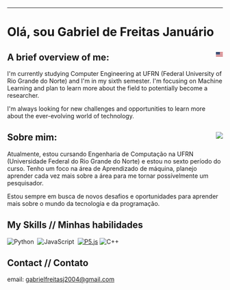 ---
# Olá, sou Gabriel de Freitas Januário

## A brief overview of me: <img align='right' src='https://raw.githubusercontent.com/lipis/flag-icons/main/flags/4x3/us.svg' height='11' width='16'>

I'm currently studying Computer Engineering at UFRN (Federal University of Rio Grande do Norte) and I'm in my sixth semester. I'm focusing on Machine Learning and plan to learn more about the field to potentially become a researcher.

I'm always looking for new challenges and opportunities to learn more about the ever-evolving world of technology.

## Sobre mim: <img align='right' src='https://raw.githubusercontent.com/stevenrskelton/flag-icon/master/png/16/country-4x3/br.png'/>

Atualmente, estou cursando Engenharia de Computação na UFRN (Universidade Federal do Rio Grande do Norte) e estou no sexto período do curso. Tenho um foco na área de Aprendizado de máquina, planejo aprender cada vez mais sobre a área para me tornar possívelmente um pesquisador.

Estou sempre em busca de novos desafios e oportunidades para aprender mais sobre o mundo da tecnologia e da programação.

## My Skills // Minhas habilidades

![Python](https://img.shields.io/badge/Python-3776AB?style=for-the-badge&logo=python&logoColor=white)&nbsp;
![JavaScript](https://img.shields.io/badge/JavaScript-F7DF1E?style=for-the-badge&logo=javascript&logoColor=black)&nbsp;
[![P5.js](https://img.shields.io/badge/P5.js-ED225D?style=for-the-badge&logo=p5.js&logoColor=white)](https://p5js.org/)
![C++](https://img.shields.io/badge/C%2B%2B-00599C?style=for-the-badge&logo=c%2B%2B&logoColor=white)

## Contact // Contato

email: gabrielfreitasj2004@gmail.com
